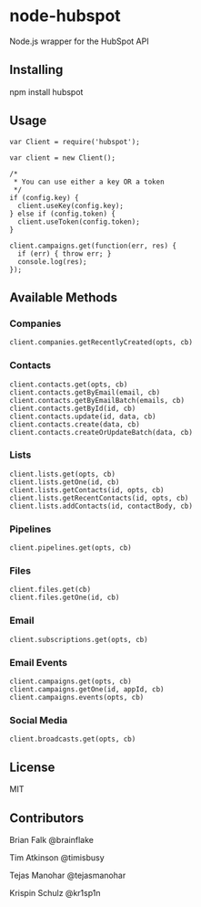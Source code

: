 # node-hubspot

Node.js wrapper for the HubSpot API

## Installing

npm install hubspot

## Usage

    var Client = require('hubspot');

    var client = new Client();

    /*
     * You can use either a key OR a token
     */
    if (config.key) {
      client.useKey(config.key);
    } else if (config.token) {
      client.useToken(config.token);
    }

    client.campaigns.get(function(err, res) {
      if (err) { throw err; }
      console.log(res);
    });

## Available Methods

### Companies

    client.companies.getRecentlyCreated(opts, cb)

### Contacts

    client.contacts.get(opts, cb)
    client.contacts.getByEmail(email, cb)
    client.contacts.getByEmailBatch(emails, cb)
    client.contacts.getById(id, cb)
    client.contacts.update(id, data, cb)
    client.contacts.create(data, cb)
    client.contacts.createOrUpdateBatch(data, cb)

### Lists

    client.lists.get(opts, cb)
    client.lists.getOne(id, cb)
    client.lists.getContacts(id, opts, cb)
    client.lists.getRecentContacts(id, opts, cb)
    client.lists.addContacts(id, contactBody, cb)

### Pipelines

    client.pipelines.get(opts, cb)

### Files

    client.files.get(cb)
    client.files.getOne(id, cb)

### Email

    client.subscriptions.get(opts, cb)

### Email Events

    client.campaigns.get(opts, cb)
    client.campaigns.getOne(id, appId, cb)
    client.campaigns.events(opts, cb)

### Social Media

    client.broadcasts.get(opts, cb)

## License

MIT

## Contributors

Brian Falk @brainflake

Tim Atkinson @timisbusy

Tejas Manohar @tejasmanohar

Krispin Schulz @kr1sp1n
